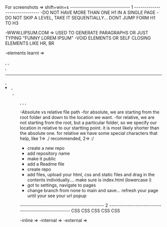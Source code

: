 For screenshots => shift+win+s
------------------------------ 1 ------------------------------
-DO NOT HAVE MORE THAN ONE H1 IN A SINGLE PAGE
-DO NOT SKIP A LEVEL, TAKE IT SEQUENTIALLY... DONT JUMP FORM H1 TO H3

-WWW.LIPSUM.COM => USED TO GENERATE PARAGRAPHS OR JUST TYPING "FUNNY LOREM IPSUM"
-VOID ELEMENTS OR SELF CLOSING ELEMENTS LIKE HR, BR

-elements learnt => <p>, <h>,<br/>,<hr/>, <li>, <ol>, <ul>, <anchor tag>, <a herf>
<a draggable = true>, <img>

-Absolute vs relative file path
-for absolute, we are starting from the root folder and down to the location we want.
-for relative, we are not starting from the root, but a particular folder, so we specify our location in relative to our startting point.
it is most likely shorter than the absolute one. for relative we have some special characters that help, like
1=> ./ recommended,
2=> :/

<!-- #lets host our website for free on github -->

- create a new repo
- add repository name
- make it public
- add a Readme file
- create repo
- add files, upload your html, css and static files and drag in the contents individually.... make sure is
  index.html (lowercase i)
- got to settings, navigate to pages
- change branch from none to main and save... refresh your page until your see your url popup

------------------------------------------ 2 ---------------------------------------------------
CSS CSS CSS CSS CSS

-inline => <tag style="css"/>
-internal => <style>css</style>
-external => <link href="style.css"/>
